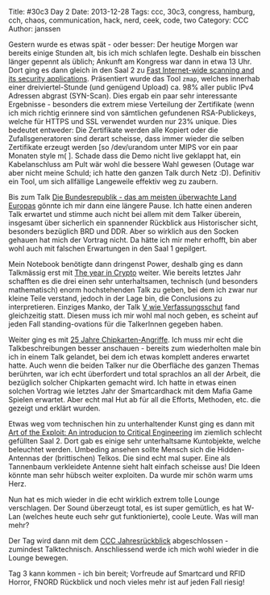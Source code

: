 Title: #30c3 Day 2 
Date: 2013-12-28
Tags: ccc, 30c3, congress, hamburg, cch, chaos, communication, hack, nerd, ceek, code, two 
Category: CCC 
Author: janssen

Gestern wurde es etwas spät - oder besser: Der heutige Morgen war bereits einige Stunden alt, bis ich mich schlafen legte. Deshalb ein bisschen länger gepennt als üblich; Ankunft am Kongress war dann in etwa 13 Uhr. Dort ging es dann gleich in den Saal 2 zu [Fast Internet-wide scanning and its security applications](http://events.ccc.de/congress/2013/Fahrplan/events/5533.html). Präsentiert wurde das Tool `zmap`, welches innerhab einer dreiviertel-Stunde (und genügend Upload) ca. 98% aller public IPv4 Adressen abgrast (SYN-Scan). Dies ergab ein paar sehr interessante Ergebnisse - besonders die extrem miese Verteilung der Zertifikate (wenn ich mich richtig erinnere sind von sämtlichen gefundenen RSA-Publickeys, welche für HTTPS und SSL verwendet wurden nur 23% unique. Dies bedeutet entweder: Die Zertifikate werden alle Kopiert oder die Zufallsgeneratoren sind derart scheisse, dass immer wieder die selben Zertifikate erzeugt werden [so /dev/urandom unter MIPS vor ein paar Monaten style m( ]. Schade dass die Demo nicht live geklappt hat, ein Kabelanschluss am Pult wär wohl die bessere Wahl gewesen (Outage war aber nicht meine Schuld; ich hatte den ganzen Talk durch Netz :D). Definitiv ein Tool, um sich allfällige Langeweile effektiv weg zu zaubern.

Bis zum Talk [Die Bundesrepublik - das am meisten überwachte Land Europas](http://events.ccc.de/congress/2013/Fahrplan/events/5612.html) gönnte ich mir dann eine längere Pause. Ich hatte einen anderen Talk erwartet und stimme auch nicht bei allem mit dem Talker überein, insgesamt über sicherlich ein spannender Rückblick aus Historischer sicht, besonders bezüglich BRD und DDR. Aber so wirklich aus den Socken gehauen hat mich der Vortrag nicht. Da hätte ich mir mehr erhofft, bin aber wohl auch mit falschen Erwartungen in den Saal 1 gepilgert.

Mein Notebook benötigte dann dringenst Power, deshalb ging es dann Talkmässig erst mit [The year in Crypto](http://events.ccc.de/congress/2013/Fahrplan/events/5339.html) weiter. Wie bereits letztes Jahr schafften es die drei einen sehr unterhaltsamen, technisch (und besonders mathematisch) enorm hochstehenden Talk zu geben, bei dem ich zwar nur kleine Teile verstand, jedoch in der Lage bin, die Conclusions zu interpretieren. Einziges Manko, der Talk [V wie Verfassungsschut](http://events.ccc.de/congress/2013/Fahrplan/events/5591.html) fand gleichzeitig statt. Diesen muss ich mir wohl mal noch geben, es scheint auf jeden Fall standing-ovations für die TalkerInnen gegeben haben.

Weiter ging es mit [25 Jahre Chipkarten-Angriffe](http://events.ccc.de/congress/2013/Fahrplan/events/5548.html). Ich muss mir echt die Talkbeschreibungen besser anschauen - bereits zum wiederholten male bin ich in einem Talk gelandet, bei dem ich etwas komplett anderes erwartet hatte. Auch wenn die beiden Talker nur die Oberfläche des ganzen Themas berührten, war ich echt überfordert und total sprachlos an all der Arbeit, die bezüglich solcher Chipkarten gemacht wird. Ich hatte in etwas einen solchen Vortrag wie letztes Jahr der Smartcardhack mit dem Mafia Game Spielen erwartet. Aber echt mal Hut ab für all die Efforts, Methoden, etc. die gezeigt und erklärt wurden.

Etwas weg vom technischen hin zu unterhaltender Kunst ging es dann mit [Art of the Exploit: An introducion to Critical Engineering](http://events.ccc.de/congress/2013/Fahrplan/events/5440.html) im ziemlich schlecht gefüllten Saal 2. Dort gab es einige sehr unterhaltsame Kuntobjekte, welche beleuchtet werden. Umbeding ansehen sollte Mensch sich die Hidden-Antennas der (brittischen) Telkos. Die sind echt mal super. Eine als Tannenbaum verkleidete Antenne sieht halt einfach scheisse aus! Die Ideen könnte man sehr hübsch weiter exploiten. Da wurde mir schön warm ums Herz.

Nun hat es mich wieder in die echt wirklich extrem tolle Lounge verschlagen. Der Sound überzeugt total, es ist super gemütlich, es hat W-Lan (welches heute euch sehr gut funktionierte), coole Leute. Was will man mehr?

Der Tag wird dann mit dem [CCC Jahresrückblick](http://events.ccc.de/congress/2013/Fahrplan/events/5608.html) abgeschlossen - zumindest Talktechnisch. Anschliessend werde ich mich wohl wieder in die Lounge bewegen.

Tag 3 kann kommen - ich bin bereit; Vorfreude auf Smartcard und RFID Horror, FNORD Rückblick und noch vieles mehr ist auf jeden Fall riesig!
